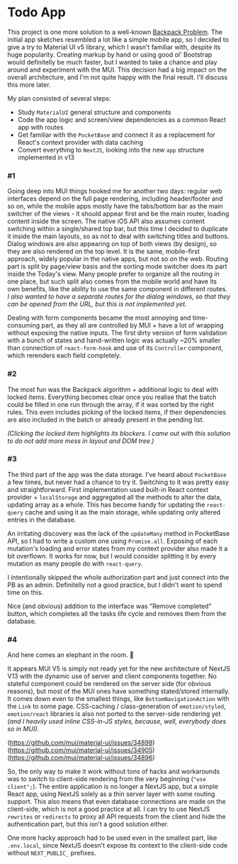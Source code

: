 # Todo App

This project is one more solution to a well-known [Backpack Problem](https://brilliant.org/wiki/backpack-problem/). The initial app sketches resembled a lot like a simple mobile app, so I decided to give a try to Material UI v5 library, which I wasn't familiar with, despite its huge popularity. Creating markup by hand or using good ol' Bootstrap would definitelly be much faster, but I wanted to take a chance and play around and experiment with the MUI. This decision had a big impact on the overall architecture, and I'm not quite happy with the final result. I'll discuss this more later.

My plan consisted of several steps:

-   Study `MaterialUI` general structure and components
-   Code the app logic and screen/view dependencies as a common React app with routes
-   Get familiar with the `PocketBase` and connect it as a replacement for React's context provider with data caching
-   Convert everything to `NextJS`, looking into the new `app` structure implemented in v13

### #1

Going deep into MUI things hooked me for another two days: regular web interfaces depend on the full page rendering, including header/footer and so on, while the mobile apps mostly have the tabs/bottom bar as the main switcher of the views - it should appear first and be the main router, loading content inside the screen. The native iOS API also assumes content switching within a single/shared top bar, but this time I decided to duplicate it inside the main layouts, so as not to deal with switching titles and buttons. Dialog windows are also appearing on top of both views (by design), so they are also rendered on the top level. It is the same, mobile-first approach, widely popular in the native apps, but not so on the web. Routing part is split by page/view basis and the sorting mode switcher does its part inside the Today's view. Many people prefer to organize all the routing in one place, but such split also comes from the mobile world and have its own benefits, like the ability to use the same component in different routes. _I also wanted to have a separate routes for the dialog windows, so that they can be opened from the URL, but this is not implemented yet._

Dealing with form components became the most annoying and time-consuming part, as they all are controlled by MUI + have a lot of wrapping without exposing the native inputs. The first dirty version of form validation with a bunch of states and hand-written logic was actually ~20% smaller than connection of `react-form-hook` and use of its `Controller` component, which rerenders each field completely.

### #2

The most fun was the Backpack algorithm + additional logic to deal with locked items. Everything becomes clear once you realise that the batch could be filled in one run through the array, if it was sorted by the right rules. This even includes picking of the locked items, if their dependencies are also included in the batch or already present in the pending list.

_(Clicking the locked item highlights its blockers. I came out with this solution to do not add more mess in layout and DOM tree.)_

### #3

The third part of the app was the data storage. I've heard about `PocketBase` a few times, but never had a chance to try it. Switching to it was pretty easy and straightforward. First implementation used built-in React context provider + `localStorage` and aggregated all the methods to alter the data, updating array as a whole. This has become handy for updating the `react-query` cache and using it as the main storage, while updating only altered entries in the database.

An irritating discovery was the lack of the `updateMany` method in PocketBase API, so I had to write a custom one using `Promise.all`. Exposing of each mutation's loading and error states from my context provider also made it a bit overflown. It works for now, but I would consider splitting it by every mutation as many people do with `react-query`.

I intentionally skipped the whole authorization part and just connect into the PB as an admin. Definitelly not a good practice, but I didn't want to spend time on this.

Nice (and obvious) addition to the interface was "Remove completed" button, which completes all the tasks life cycle and removes them from the database.

### #4

And here comes an elephant in the room. 🐘

It appears MUI V5 is simply not ready yet for the new architecture of NextJS V13 with the dynamic use of server and client components together. No stateful component could be rendered on the server side (for obvious reasons), but most of the MUI ones have something stated/stored internally. It comes down even to the smallest things, like `BottomNavigationAction` with the `Link` to some page. CSS-caching / class-generation of `emotion/styled`, `emotion/react` libraries is also not ported to the server-side rendering yet _(and I heavily used inline CSS-in-JS styles, because, well, everybody does so in MUI)_.

(https://github.com/mui/material-ui/issues/34898)
(https://github.com/mui/material-ui/issues/34905)
(https://github.com/mui/material-ui/issues/34896)

So, the only way to make it work without tons of hacks and workarounds was to switch to client-side rendering from the very beginning (`"use client";`). The entire application is no longer a NextJS app, but a simple React app, using NextJS solely as a thin server layer with some routing support. This also means that even database connections are made on the client-side, which is not a good practice at all. I can try to use NextJS `rewrites` or `redirects` to proxy all API requests from the client and hide the authentication part, but this isn't a good solution either.

One more hacky approach had to be used even in the smallest part, like `.env.local`, since NextJS doesn't expose its context to the client-side code without `NEXT_PUBLIC_` prefixes.
